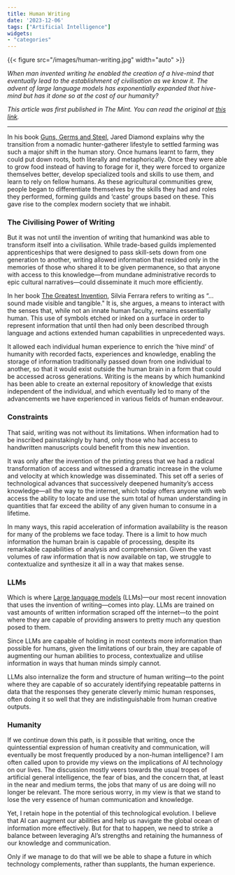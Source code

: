 ```yaml
---
title: Human Writing
date: '2023-12-06'
tags: ["Artificial Intelligence"]
widgets: 
- "categories"
---
```


{{< figure src="/images/human-writing.jpg" width="auto" >}}

*When man invented writing he enabled the creation of a hive-mind that eventually lead to the establishment of civilisation as we know it. The advent of large language models has exponentially expanded that hive-mind but has it done so at the cost of our humanity?*

<!--more-->
*This article was first published in The Mint. You can read the original at [this link](https://www.livemint.com/opinion/online-views/the-written-word-is-too-important-to-risk-an-ai-takeover-of-it-11701788208029.html).*

---

In his book [Guns, Germs and Steel](https://www.amazon.com/Guns-Germs-Steel-Fates-Societies/dp/0393317552), Jared Diamond explains why the transition from a nomadic hunter-gatherer lifestyle to settled farming was such a major shift in the human story. Once humans learnt to farm, they could put down roots, both literally and metaphorically. Once they were able to grow food instead of having to forage for it, they were forced to organize themselves better, develop specialized tools and skills to use them, and learn to rely on fellow humans. As these agricultural communities grew, people began to differentiate themselves by the skills they had and roles they performed, forming guilds and ‘caste’ groups based on these. This gave rise to the complex modern society that we inhabit.

### The Civilising Power of Writing

But it was not until the invention of writing that humankind was able to transform itself into a civilisation. While trade-based guilds implemented apprenticeships that were designed to pass skill-sets down from one generation to another, writing allowed information that resided only in the memories of those who shared it to be given permanence, so that anyone with access to this knowledge—from mundane administrative records to epic cultural narratives—could disseminate it much more efficiently.

In her book [The Greatest Invention](https://www.amazon.com/Greatest-Invention-History-Mysterious-Scripts-ebook/dp/B092T97RRM?crid=3O7OPVI0HFD2R&keywords=the+greatest+invention&qid=1701942699&s=books&sprefix=the+greatest+inventi,stripbooks,478&sr=1-1), Silvia Ferrara refers to writing as “… sound made visible and tangible." It is, she argues, a means to interact with the senses that, while not an innate human faculty, remains essentially human. This use of symbols etched or inked on a surface in order to represent information that until then had only been described through language and actions extended human capabilities in unprecedented ways.

It allowed each individual human experience to enrich the ‘hive mind’ of humanity with recorded facts, experiences and knowledge, enabling the storage of information traditionally passed down from one individual to another, so that it would exist outside the human brain in a form that could be accessed across generations. Writing is the means by which humankind has been able to create an external repository of knowledge that exists independent of the individual, and which eventually led to many of the advancements we have experienced in various fields of human endeavour.

### Constraints

That said, writing was not without its limitations. When information had to be inscribed painstakingly by hand, only those who had access to handwritten manuscripts could benefit from this new invention. 

It was only after the invention of the printing press that we had a radical transformation of access and witnessed a dramatic increase in the volume and velocity at which knowledge was disseminated. This set off a series of technological advances that successively deepened humanity’s access knowledge—all the way to the internet, which today offers anyone with web access the ability to locate and use the sum total of human understanding in quantities that far exceed the ability of any given human to consume in a lifetime.

In many ways, this rapid acceleration of information availability is the reason for many of the problems we face today. There is a limit to how much information the human brain is capable of processing, despite its remarkable capabilities of analysis and comprehension. Given the vast volumes of raw information that is now available on tap, we struggle to contextualize and synthesize it all in a way that makes sense.

### LLMs

Which is where [Large language models](https://www.youtube.com/watch?v=zjkBMFhNj_g) (LLMs)—our most recent innovation that uses the invention of writing—comes into play. LLMs are trained on vast amounts of written information scraped off the internet—to the point where they are capable of providing answers to pretty much any question posed to them. 

Since LLMs are capable of holding in most contexts more information than possible for humans, given the limitations of our brain, they are capable of augmenting our human abilities to process, contextualize and utilise information in ways that human minds simply cannot.

LLMs also internalize the form and structure of human writing—to the point where they are capable of so accurately identifying repeatable patterns in data that the responses they generate cleverly mimic human responses, often doing it so well that they are indistinguishable from human creative outputs.

### Humanity

If we continue down this path, is it possible that writing, once the quintessential expression of human creativity and communication, will eventually be most frequently produced by a non-human intelligence? I am often called upon to provide my views on the implications of AI technology on our lives. The discussion mostly veers towards the usual tropes of artificial general intelligence, the fear of bias, and the concern that, at least in the near and medium terms, the jobs that many of us are doing will no longer be relevant. The more serious worry, in my view is that we stand to lose the very essence of human communication and knowledge.

Yet, I retain hope in the potential of this technological evolution. I believe that AI can augment our abilities and help us navigate the global ocean of information more effectively. But for that to happen, we need to strike a balance between leveraging AI’s strengths and retaining the humanness of our knowledge and communication.

Only if we manage to do that will we be able to shape a future in which technology complements, rather than supplants, the human experience.